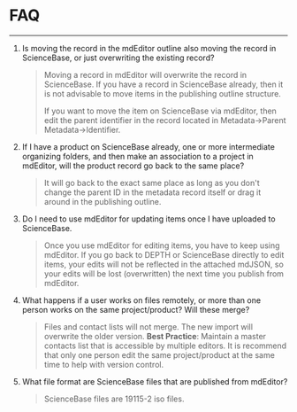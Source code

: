 # FAQ

---

1. Is moving the record in the mdEditor outline also moving the record in ScienceBase, or just overwriting the existing record?

   > Moving a record in mdEditor will overwrite the record in ScienceBase. If you have a record in ScienceBase already, then it is not advisable to move items in the publishing outline structure.
   >
   > If you want to move the item on ScienceBase via mdEditor, then edit the parent identifier in the record located in Metadata-&gt;Parent Metadata-&gt;Identifier.

2. If I have a product on ScienceBase already, one or more intermediate organizing folders, and then make an association to a project in mdEditor, will the product record go back to the same place?

   > It will go back to the exact same place as long as you don't change the parent ID in the metadata record itself or drag it around in the publishing outline.

3. Do I need to use mdEditor for updating items once I have uploaded to ScienceBase.

   > Once you use mdEditor for editing items, you have to keep using mdEditor. If you go back to DEPTH or ScienceBase directly to edit items, your edits will not be reflected in the attached mdJSON, so your edits will be lost \(overwritten\) the next time you publish from mdEditor.

4. What happens if a user works on files remotely, or more than one person works on the same project/product? Will these merge?

   > Files and contact lists will not merge. The new import will overwrite the older version. **Best Practice**: Maintain a master contacts list that is accessible by multiple editors. It is recommend that only one person edit the same project/product at the same time to help with version control.

5. What file format are ScienceBase files that are published from mdEditor?

   > ScienceBase files are 19115-2 iso files.



